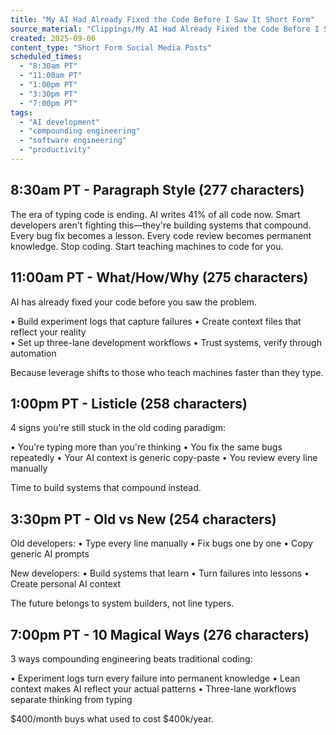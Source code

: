 ```yaml
---
title: "My AI Had Already Fixed the Code Before I Saw It Short Form"
source_material: "Clippings/My AI Had Already Fixed the Code Before I Saw It.md"
created: 2025-09-06
content_type: "Short Form Social Media Posts"
scheduled_times: 
  - "8:30am PT"
  - "11:00am PT" 
  - "1:00pm PT"
  - "3:30pm PT"
  - "7:00pm PT"
tags:
  - "AI development"
  - "compounding engineering"
  - "software engineering"
  - "productivity"
---
```


## 8:30am PT - Paragraph Style (277 characters)
The era of typing code is ending. AI writes 41% of all code now. Smart developers aren't fighting this—they're building systems that compound. Every bug fix becomes a lesson. Every code review becomes permanent knowledge. Stop coding. Start teaching machines to code for you.

## 11:00am PT - What/How/Why (275 characters)
AI has already fixed your code before you saw the problem.

• Build experiment logs that capture failures
• Create context files that reflect your reality  
• Set up three-lane development workflows
• Trust systems, verify through automation

Because leverage shifts to those who teach machines faster than they type.

## 1:00pm PT - Listicle (258 characters)
4 signs you're still stuck in the old coding paradigm:

• You're typing more than you're thinking
• You fix the same bugs repeatedly
• Your AI context is generic copy-paste
• You review every line manually

Time to build systems that compound instead.

## 3:30pm PT - Old vs New (254 characters)
Old developers:
• Type every line manually
• Fix bugs one by one
• Copy generic AI prompts

New developers:
• Build systems that learn
• Turn failures into lessons
• Create personal AI context

The future belongs to system builders, not line typers.

## 7:00pm PT - 10 Magical Ways (276 characters)
3 ways compounding engineering beats traditional coding:

• Experiment logs turn every failure into permanent knowledge
• Lean context makes AI reflect your actual patterns
• Three-lane workflows separate thinking from typing

$400/month buys what used to cost $400k/year.